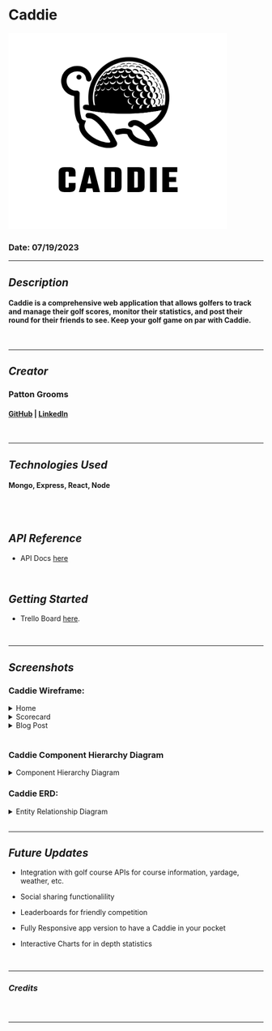 # Caddie

<img src="images/logo-caddie.png" name="image-name">

### Date: 07/19/2023

---

## **_Description_**

#### Caddie is a comprehensive web application that allows golfers to track and manage their golf scores, monitor their statistics, and post their round for their friends to see. Keep your golf game on par with Caddie.

<br>

---

## **_Creator_**

### Patton Grooms

#### [GitHub](https://github.com/pattongrooms) | [LinkedIn](https://www.linkedin.com/in/patton-grooms/)

<br>

---

## **_Technologies Used_**

#### Mongo, Express, React, Node

<!-- ![GitHub top language](https://img.shields.io/github/languages/top/pattongrooms/project-3-STP) ![GitHub language count](https://img.shields.io/github/languages/count/pattongrooms/project-3-STP) -->

<!-- <img src="images/technologies1.png" name="image-name"> -->

## <br>

## **_API Reference_**

- API Docs [here]()

<br>

## **_Getting Started_**

- Trello Board [here](https://trello.com/invite/b/xgMVDF6j/ATTIb9631358a8355cef4b8527b7ac8722d771626D7F/caddie-capstone).

<br>

---

## **_Screenshots_**

### Caddie Wireframe:

<details>
<summary>Home</summary>
  <img src="images/Caddie-Home-Page.png" name="image-name">
</details>
<details>
<summary>Scorecard</summary>
  <img src="images/Caddie-Scorecard.png" name="image-name">
</details>
<details>
 <summary>Blog Post</summary>
  <img src="images/blog-post-caddie.png" name="image-name">
</details>
<br>

### Caddie Component Hierarchy Diagram

<details>
 <summary>Component Hierarchy Diagram</summary>
  <img src="images/Caddie-CHD.png" name="image-name">
</details>

### Caddie ERD:

<details>
 <summary>Entity Relationship Diagram</summary>
  <img src="images/Caddie-ERD.png" name="image-name">
</details>
<br>

---

## **_Future Updates_**

- Integration with golf course APIs for course information, yardage, weather, etc.

- Social sharing functionalility

- Leaderboards for friendly competition

- Fully Responsive app version to have a Caddie in your pocket

- Interactive Charts for in depth statistics

<br>

---

### **_Credits_**

<br>

#####

#####

#####

#####

---
